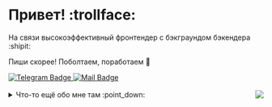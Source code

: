 # Привет! :trollface:

На связи высокоэффективный фронтендер с бэкграундом бэкендера :shipit:

Пиши скорее! Поболтаем, поработаем :dizzy:
<div align="left">
<a href="https://t.me/SMYTAX">
    <img src="https://img.shields.io/badge/Telegram-blue?logo=telegram&logoColor=white&style=plastic" alt="Telegram Badge"/>
</a>
<a href="mailto:suchkow@icloud.com">
    <img src="https://img.shields.io/badge/📧 Send Mail-blue?logo=mail&logoColor=white&style=plastic" alt="Mail Badge"/>
</a>
</div>

<br/>
<div align="center">
<img align="right" src="https://komarev.com/ghpvc/?username=Odiosus&color=grey&style=plastic"/>
</div>
<details>
<summary>
 Что-то ещё обо мне там :point_down: 
</summary>

## :mag_right: Флэш-обзор 

---
### :ok_hand: Статистика
[![GitHub Streak](https://streak-stats.demolab.com?user=Odiosus&theme=dark&locale=ru)](https://git.io/streak-stats)

![trophy](https://github-profile-trophy.vercel.app/?username=Odiosus&row=2&column=4&rank=-?&theme=onedark&no-bg=true&no-frame=true)

### :metal: Моих рук дело

| Что и для кого                                              | Из чего                                                    | Где посмотреть                                  |
|-------------------------------------------------------------|------------------------------------------------------------|-------------------------------------------------|
| Легко масштабируемый лендинг для <br/> юридической компнаии | Next.js / TS / Tailwind / nodemailer <br/> Деплой (reg.ru) | [fidusfortis.com](https://fidusfortis.com) | Тут: [fidusfortis.com](https://fidusfortis.com) |

## :muscle: Скиллы 

---

### :muscle: Хард

#### :computer: Фронт: 
- **JavaScript** / **TypeScript**
- **HTML** / **CSS** / **SCSS** / **Tailwind**
- **React.js** / **Next.js** 

#### :tv: Бэк:
- **Python**
- **PostgreSQL** / **SQLite** 
- **API** / **REST**
- **Django** / **Django Rest Framework**

#### :octocat: Инструменты:
- **Git** / **GitHub**
- **Docker** / **Docker Compose**
- **NPM**
- **IntelliJ IDEA** / **VS Code**
- **Linux** / **macOS**
- **Postman**
- **Swagger**
- **Figma**

### :neckbeard: Софт

- [ ] :smiling_imp: Бесконечно добр
- [ ] :smirk: Неоправданно оптимистичен
- [ ] :shit: Безудержно справедлив
- [x] :trollface: Потрясающе самоироничен

### :shipit: Интересы и планы

- :underage: Углубить и расширить познания в веб-разработке
- :trophy: Замутить крутую коллабу и создать нереальный проект
- :deciduous_tree: Поглядеть на леса Амазонки

---

![](https://hit.yhype.me/github/profile?user_id=96449353)

</details>


[//]: # (<img align="right" height="250" width="250" alt="GIF" src="https://media.giphy.com/media/v1.Y2lkPTc5MGI3NjExMmpjNWRtdmZkemNrMmM2em1ubHh4NTAxODd0dGtyNHBhd21lcG1rdiZlcD12MV9pbnRlcm5hbF9naWZfYnlfaWQmY3Q9cw/WFZvB7VIXBgiz3oDXE/giphy.gif"/>)

[//]: # (<img align="right" height="250" width="250" alt="GIF" src="https://media1.giphy.com/media/v1.Y2lkPTc5MGI3NjExbzRoanQ5cDJ5MmtxOXhvZHJ5dHJkcHlpZTZ2cWRwa3owaWs0NWExNSZlcD12MV9pbnRlcm5hbF9naWZfYnlfaWQmY3Q9Zw/K1oJhRNg8YrJCNUrSB/giphy.gif"/>)

[//]: # (<img align="right" height="250" width="250" alt="GIF" src="https://media3.giphy.com/media/v1.Y2lkPTc5MGI3NjExM200ZWw2cHVsMmg2d2p1azV3YThlcjZmYnNscDA1Y3lrMHNtc2ttOSZlcD12MV9pbnRlcm5hbF9naWZfYnlfaWQmY3Q9Zw/s8UHGqq9xqJmwZZtHn/giphy.gif"/>)

[//]: # (<img align="right" height="250" width="250" alt="GIF" src="https://media1.giphy.com/media/v1.Y2lkPTc5MGI3NjExemdsYm5zc2wzYWoybW1pdGN4Y2hsZ2VyYW0zY3I2Nmt5eDJha2F4eCZlcD12MV9pbnRlcm5hbF9naWZfYnlfaWQmY3Q9Zw/ny7UCd6JETnmE/giphy.gif"/>)

